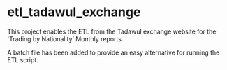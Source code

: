 # etl_tadawul_exchange

This project enables the ETL from the Tadawul exchange website for the 'Trading by Nationality’ Monthly reports.

A batch file has been added to provide an easy alternative for running the ETL script.